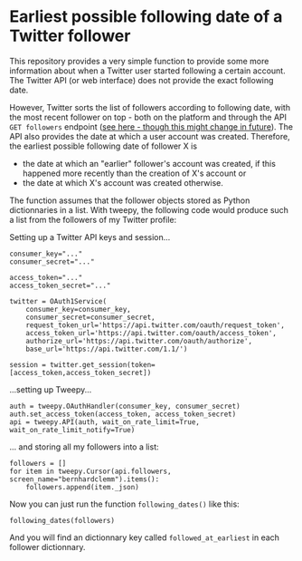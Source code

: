 # Earliest possible following date of a Twitter follower

This repository provides a very simple function to provide some more information about when a Twitter user started following a certain account. The Twitter API (or web interface) does not provide the exact following date. 

However, Twitter sorts the list of followers according to following date, with the most recent follower on top - both on the platform and through the API `GET followers` endpoint ([see here - though this might change in future](https://developer.twitter.com/en/docs/accounts-and-users/follow-search-get-users/api-reference/get-followers-ids)). The API also provides the date at which a user account was created. Therefore, the earliest possible following date of follower X is 
- the date at which an "earlier" follower's account was created, if this happened more recently than the creation of X's account or
- the date at which X's account was created otherwise.

The function assumes that the follower objects stored as Python dictionnaries in a list. With tweepy, the following code would produce such a list from the followers of my Twitter profile:

Setting up a Twitter API keys and session...
```
consumer_key="..."
consumer_secret="..."
    
access_token="..."
access_token_secret="..." 

twitter = OAuth1Service(
    consumer_key=consumer_key,
    consumer_secret=consumer_secret,
    request_token_url='https://api.twitter.com/oauth/request_token',
    access_token_url='https://api.twitter.com/oauth/access_token',
    authorize_url='https://api.twitter.com/oauth/authorize',
    base_url='https://api.twitter.com/1.1/')

session = twitter.get_session(token=[access_token,access_token_secret])

```
...setting up Tweepy...

```
auth = tweepy.OAuthHandler(consumer_key, consumer_secret)
auth.set_access_token(access_token, access_token_secret)
api = tweepy.API(auth, wait_on_rate_limit=True, wait_on_rate_limit_notify=True)
```

... and storing all my followers into a list:

```
followers = []
for item in tweepy.Cursor(api.followers, screen_name="bernhardclemm").items():
    followers.append(item._json)
```
Now you can just run the function `following_dates()` like this:

```
following_dates(followers)
```
And you will find an dictionnary key called `followed_at_earliest` in each follower dictionnary. 
